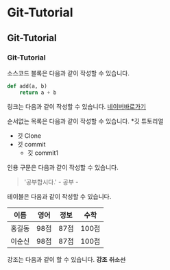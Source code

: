 # Git-Tutorial
## Git-Tutorial
### Git-Tutorial

소스코드 블록은 다음과 같이 작성할 수 있습니다.
```python
def add(a, b)
    return a + b
```

링크는 다음과 같이 작성할 수 있습니다.
[네이버바로가기](https://naver.com)

순서없는 목록은 다음과 같이 작성할 수 있습니다.
*깃 튜토리얼
  * 깃 Clone
  * 깃 commit
    * 깃 commit1
 
인용 구문은 다음과 같이 작성할 수 있습니다.
> '공부합시다.' - 공부 -

테이블은 다음과 같이 작성할 수 있습니다.

이름|영어|정보|수학
---|---|---|---|
홍길동|98점|87점|100점|
이순신|98점|87점|100점|

강조는 다음과 같이 할 수 있습니다.
**강조** ~~취소선~~
